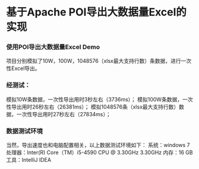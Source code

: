 # 基于Apache POI导出大数据量Excel的实现
### 使用POI导出大数据量Excel Demo

项目分别模拟了10W，100W，1048576（xlsx最大支持行数）条数据，进行一次性Excel导出。


### 经测试：
模拟10W条数据，一次性导出用时3秒左右（3736ms）；
模拟100W条数据，一次性导出用时26秒左右（26381ms）；
模拟1048576条（xlsx最大支持行数）数据，一次性导出用时27秒左右（27834ms）；


### 数据测试环境
当然，导出速度也和电脑配置相关，以上数据测试环境如下：
系统：windows 7
处理器：Inter(R) Core（TM）i5-4590 CPU @ 3.30GHz 3.30GHz
内存：16 GB
工具：IntelliJ IDEA
